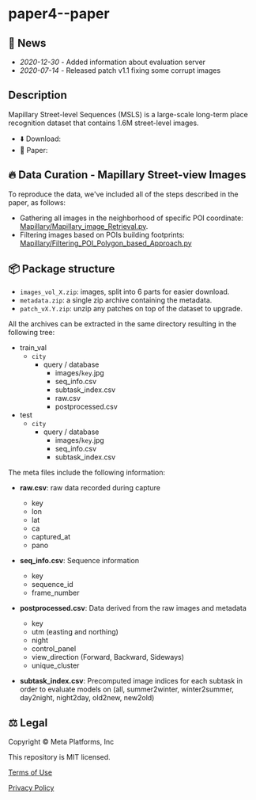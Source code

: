 # paper4--paper

## :newspaper: News

- *2020-12-30* - Added information about evaluation server
- *2020-07-14* - Released patch v1.1 fixing some corrupt images

## Description

Mapillary Street-level Sequences (MSLS) is a large-scale long-term place recognition dataset that contains 1.6M street-level images.

- ⬇️ Download: 
- 📄 Paper: 


## 🔥 Data Curation - Mapillary Street-view Images

To reproduce the data, we've included all of the steps described in the paper, as follows:

- Gathering all images in the neighborhood of specific POI coordinate: [Mapillary/Mapillary_image_Retrieval.py](Mapillary/Mapillary_image_Retrieval.py).
- Filtering images based on POIs building footprints: [Mapillary/Filtering_POI_Polygon_based_Approach.py](Mapillary/Filtering_POI_Polygon_based_Approach.py)




## 📦 Package structure

- `images_vol_X.zip`: images, split into 6 parts for easier download.
- `metadata.zip`: a single zip archive containing the metadata.
- `patch_vX.Y.zip`: unzip any patches on top of the dataset to upgrade.

All the archives can be extracted in the same directory resulting in the following tree:

- train_val
    - `city`
        - query / database
            - images/`key`.jpg
            - seq_info.csv
            - subtask_index.csv
            - raw.csv
            - postprocessed.csv
- test
    - `city`
        - query / database
            - images/`key`.jpg
            - seq_info.csv
            - subtask_index.csv

The meta files include the following information:

- **raw.csv**: raw data recorded during capture
	- key
	- lon
	- lat
	- ca
	- captured_at
	- pano

- **seq_info.csv**: Sequence information
	- key
	- sequence_id
	- frame_number

- **postprocessed.csv**: Data derived from the raw images and metadata
	- key
	- utm (easting and northing)
	- night
	- control_panel
	- view_direction (Forward, Backward, Sideways)
	- unique_cluster

- **subtask_index.csv**: Precomputed image indices for each subtask in order to evaluate models on (all, summer2winter, winter2summer, day2night, night2day, old2new, new2old)

## ⚖ Legal

Copyright © Meta Platforms, Inc

This repository is MIT licensed.

[Terms of Use](https://opensource.facebook.com/legal/terms)

[Privacy Policy](https://opensource.facebook.com/legal/privacy)
